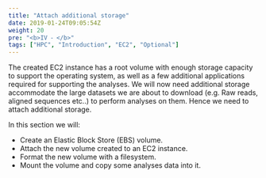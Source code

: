 ```yaml
---
title: "Attach additional storage"
date: 2019-01-24T09:05:54Z
weight: 20
pre: "<b>IV ⁃ </b>"
tags: ["HPC", "Introduction", "EC2", "Optional"]
---
```


The created EC2 instance has a root volume with enough storage capacity to support the operating system, as well as a few additional applications required for supporting the analyses.
We will now need additional storage accommodate the large datasets we are about to download (e.g. Raw reads, aligned sequences etc..) to perform analyses on them.
Hence we need to attach additional storage.

In this section we will:

-	Create an Elastic Block Store (EBS) volume.
-	Attach the new volume created to an EC2 instance.
- 	Format the new volume with a filesystem.
-	Mount the volume and copy some analyses data into it.   
